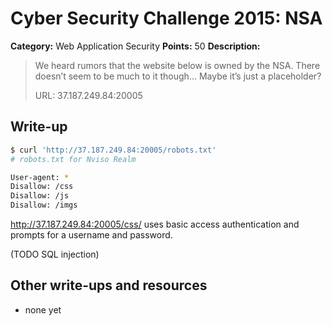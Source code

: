 # Cyber Security Challenge 2015: NSA

**Category:** Web Application Security
**Points:** 50
**Description:**

> We heard rumors that the website below is owned by the NSA. There doesn’t seem to be much to it though… Maybe it’s just a placeholder?
>
> URL: 37.187.249.84:20005

## Write-up

```bash
$ curl 'http://37.187.249.84:20005/robots.txt'
# robots.txt for Nviso Realm

User-agent: *
Disallow: /css
Disallow: /js
Disallow: /imgs
```

<http://37.187.249.84:20005/css/> uses basic access authentication and prompts for a username and password.

(TODO SQL injection)

## Other write-ups and resources

* none yet
